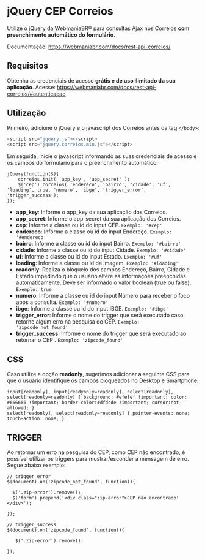 # jQuery CEP Correios

Utilize o jQuery da WebmaniaBR® para consultas Ajax nos Correios **com preenchimento automático do formulário**.

Documentação: https://webmaniabr.com/docs/rest-api-correios/

## Requisitos

Obtenha as credenciais de acesso **grátis e de uso ilimitado da sua aplicação**. Acesse: https://webmaniabr.com/docs/rest-api-correios/#autenticacao

## Utilização

Primeiro, adicione o jQuery e o javascript dos Correios antes da tag <code>&lt;/body&gt;</code>:

```javascript
<script src="jquery.js"></script>
<script src="jquery.correios.min.js"></script>
```

Em seguida, inicie o javascript informando as suas credenciais de acesso e os campos do formulário para o preenchimento automático:

```
jQuery(function($){
    correios.init( 'app_key', 'app_secret' );
    $('cep').correios( 'endereco', 'bairro', 'cidade', 'uf', 'loading', true, 'numero', 'ibge', 'trigger_error', 'trigger_success');
});
```

- **app_key**: Informe o app_key da sua aplicação dos Correios.
- **app_secret**: Informe o app_secret da sua aplicação dos Correios.
- **cep**: Informe a classe ou id do input CEP. <code>Exemplo: '#cep'</code>
- **endereco**: Informe a classe ou id do input Endereço. <code>Exemplo: '#endereco'</code>
- **bairro**: Informe a classe ou id do input Bairro. <code>Exemplo: '#bairro'</code>
- **cidade**: Informe a classe ou id do input Cidade. <code>Exemplo: '#cidade'</code>
- **uf**: Informe a classe ou id do input Estado. <code>Exemplo: '#uf'</code>
- **loading**: Informe a classe ou id da Imagem. <code>Exemplo: '#loading'</code>
- **readonly**: Realiza o bloqueio dos campos Endereço, Bairro, Cidade e Estado impedindo que o usuário altere as informações preenchidas automaticamente. Deve ser informado o valor boolean (true ou false). <code>Exemplo: true</code>
- **numero**: Informe a classe ou id do input Número para receber o foco após a consulta. <code>Exemplo: '#numero'</code>
- **ibge**: Informe a classe ou id do input IBGE. <code>Exemplo: '#ibge'</code>
- **trigger_error**: Informe o nome do trigger que será executado caso retorne algum erro na pesquisa do CEP. <code>Exemplo: 'zipcode_not_found'</code>
- **trigger_success**: Informe o nome do trigger que será executado ao retornar o CEP . <code>Exemplo: 'zipcode_found'</code>

## CSS

Caso utilize a opção **readonly**, sugerimos adicionar a seguinte CSS para que o usuário identifique os campos bloqueados no Desktop e Smartphone:

```
input[readonly], input[readyonly=readonly], select[readonly], select[readonly=readonly] { background: #efefef !important; color: #666666 !important; border-color:#dfdcde !important; cursor:not-allowed; }
select[readonly], select[readonly=readonly] { pointer-events: none; touch-action: none; }
```

## TRIGGER

Ao retornar um erro na pesquisa do CEP, como CEP não encontrado, é possível utilizar os triggers para mostrar/esconder a mensagem de erro. Segue abaixo exemplo:

```
// trigger_error
$(document).on('zipcode_not_found', function(){

  $('.zip-error').remove();
  $('form').prepend('<div class="zip-error">CEP não encontrado!</div>');

});

// trigger_success
$(document).on('zipcode_found', function(){

   $('.zip-error').remove();

});
```
